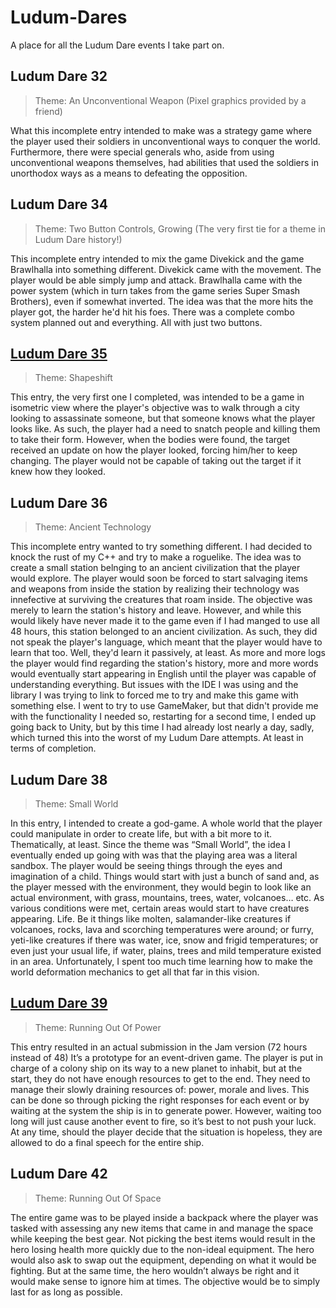 # Ludum-Dares
A place for all the Ludum Dare events I take part on.

## **Ludum Dare 32**
> Theme: An Unconventional Weapon (Pixel graphics provided by a friend)

What this incomplete entry intended to make was a strategy game where the player used their soldiers in unconventional ways to conquer the world. Furthermore, there were special generals who, aside from using unconventional weapons themselves, had abilities that used the soldiers in unorthodox ways as a means to defeating the opposition.

## **Ludum Dare 34**
> Theme: Two Button Controls, Growing (The very first tie for a theme in Ludum Dare history!)

This incomplete entry intended to mix the game Divekick and the game Brawlhalla into something different. Divekick came with the movement. The player would be able simply jump and attack.
Brawlhalla came with the power system (which in turn takes from the game series Super Smash Brothers), even if somewhat inverted. The idea was that the more hits the player got, the harder he'd hit his foes. There was a complete combo system planned out and everything. All with just two buttons.

## [**Ludum Dare 35**](http://ludumdare.com/compo/ludum-dare-35/?action=preview&uid=44036)
> Theme: Shapeshift

This entry, the very first one I completed, was intended to be a game in isometric view where the player's objective was to walk through a city looking to assassinate someone, but that someone knows what the player looks like. As such, the player had a need to snatch people and killing them to take their form. However, when the bodies were found, the target received an update on how the player looked, forcing him/her to keep changing. The player would not be capable of taking out the target if it knew how they looked.

## **Ludum Dare 36**
> Theme: Ancient Technology

This incomplete entry wanted to try something different. I had decided to knock the rust of my C++ and try to make a roguelike. The idea was to create a small station belnging to an ancient civilization that the player would explore. The player would soon be forced to start salvaging items and weapons from inside the station by realizing their technology was innefective at surviving the creatures that roam inside. The objective was merely to learn the station's history and leave. However, and while this would likely have never made it to the game even if I had manged to use all 48 hours, this station belonged to an ancient civilization. As such, they did not speak the player's language, which meant that the player would have to learn that too. Well, they'd learn it passively, at least. As more and more logs the player would find regarding the station's history, more and more words would eventually start appearing in English until the player was capable of understanding everything.
But issues with the IDE I was using and the library I was trying to link to forced me to try and make this game with something else. I went to try to use GameMaker, but that didn't provide me with the functionality I needed so, restarting for a second time, I ended up going back to Unity, but by this time I had already lost nearly a day, sadly, which turned this into the worst of my Ludum Dare attempts. At least in terms of completion.

## **Ludum Dare 38**
> Theme: Small World

In this entry, I intended to create a god-game. A whole world that the player could manipulate in order to create life, but with a bit more to it.
Thematically, at least. Since the theme was “Small World”, the idea I eventually ended up going with was that the playing area was a literal sandbox. The player would be seeing things through the eyes and imagination of a child. Things would start with just a bunch of sand and, as the player messed with the environment, they would begin to look like an actual environment, with grass, mountains, trees, water, volcanoes… etc.
As various conditions were met, certain areas would start to have creatures appearing. Life. Be it things like molten, salamander-like creatures if volcanoes, rocks, lava and scorching temperatures were around; or furry, yeti-like creatures if there was water, ice, snow and frigid temperatures; or even just your usual life, if water, plains, trees and mild temperature existed in an area. Unfortunately, I spent too much time learning how to make the world deformation mechanics to get all that far in this vision.

## [**Ludum Dare 39**](https://ldjam.com/events/ludum-dare/39/a-colonys-abyss)
> Theme: Running Out Of Power

This entry resulted in an actual submission in the Jam version (72 hours instead of 48)
It’s a prototype for an event-driven game. The player is put in charge of a colony ship on its way to a new planet to inhabit, but at the start, they do not have enough resources to get to the end. They need to manage their slowly draining resources of: power, morale and lives. This can be done so through picking the right responses for each event or by waiting at the system the ship is in to generate power. However, waiting too long will just cause another event to fire, so it’s best to not push your luck. At any time, should the player decide that the situation is hopeless, they are allowed to do a final speech for the entire ship.

## **Ludum Dare 42**
> Theme: Running Out Of Space

The entire game was to be played inside a backpack where the player was tasked with assessing any new items that came in and manage the space while keeping the best gear. Not picking the best items would result in the hero losing health more quickly due to the non-ideal equipment. The hero would also ask to swap out the equipment, depending on what it would be fighting. But at the same time, the hero wouldn’t always be right and it would make sense to ignore him at times. The objective would be to simply last for as long as
possible.
